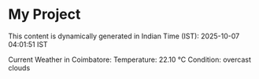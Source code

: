 # My Project

This content is dynamically generated in Indian Time (IST): 2025-10-07 04:01:51 IST


Current Weather in Coimbatore:
Temperature: 22.10 °C
Condition: overcast clouds
